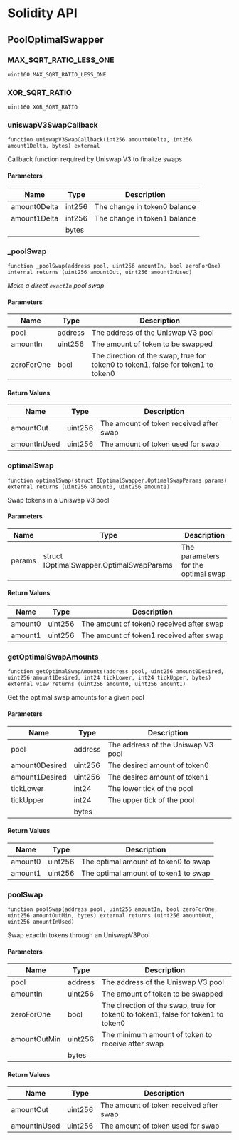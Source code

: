 # Solidity API

## PoolOptimalSwapper

### MAX_SQRT_RATIO_LESS_ONE

```solidity
uint160 MAX_SQRT_RATIO_LESS_ONE
```

### XOR_SQRT_RATIO

```solidity
uint160 XOR_SQRT_RATIO
```

### uniswapV3SwapCallback

```solidity
function uniswapV3SwapCallback(int256 amount0Delta, int256 amount1Delta, bytes) external
```

Callback function required by Uniswap V3 to finalize swaps

#### Parameters

| Name | Type | Description |
| ---- | ---- | ----------- |
| amount0Delta | int256 | The change in token0 balance |
| amount1Delta | int256 | The change in token1 balance |
|  | bytes |  |

### _poolSwap

```solidity
function _poolSwap(address pool, uint256 amountIn, bool zeroForOne) internal returns (uint256 amountOut, uint256 amountInUsed)
```

_Make a direct `exactIn` pool swap_

#### Parameters

| Name | Type | Description |
| ---- | ---- | ----------- |
| pool | address | The address of the Uniswap V3 pool |
| amountIn | uint256 | The amount of token to be swapped |
| zeroForOne | bool | The direction of the swap, true for token0 to token1, false for token1 to token0 |

#### Return Values

| Name | Type | Description |
| ---- | ---- | ----------- |
| amountOut | uint256 | The amount of token received after swap |
| amountInUsed | uint256 | The amount of token used for swap |

### optimalSwap

```solidity
function optimalSwap(struct IOptimalSwapper.OptimalSwapParams params) external returns (uint256 amount0, uint256 amount1)
```

Swap tokens in a Uniswap V3 pool

#### Parameters

| Name | Type | Description |
| ---- | ---- | ----------- |
| params | struct IOptimalSwapper.OptimalSwapParams | The parameters for the optimal swap |

#### Return Values

| Name | Type | Description |
| ---- | ---- | ----------- |
| amount0 | uint256 | The amount of token0 received after swap |
| amount1 | uint256 | The amount of token1 received after swap |

### getOptimalSwapAmounts

```solidity
function getOptimalSwapAmounts(address pool, uint256 amount0Desired, uint256 amount1Desired, int24 tickLower, int24 tickUpper, bytes) external view returns (uint256 amount0, uint256 amount1)
```

Get the optimal swap amounts for a given pool

#### Parameters

| Name | Type | Description |
| ---- | ---- | ----------- |
| pool | address | The address of the Uniswap V3 pool |
| amount0Desired | uint256 | The desired amount of token0 |
| amount1Desired | uint256 | The desired amount of token1 |
| tickLower | int24 | The lower tick of the pool |
| tickUpper | int24 | The upper tick of the pool |
|  | bytes |  |

#### Return Values

| Name | Type | Description |
| ---- | ---- | ----------- |
| amount0 | uint256 | The optimal amount of token0 to swap |
| amount1 | uint256 | The optimal amount of token1 to swap |

### poolSwap

```solidity
function poolSwap(address pool, uint256 amountIn, bool zeroForOne, uint256 amountOutMin, bytes) external returns (uint256 amountOut, uint256 amountInUsed)
```

Swap exactIn tokens through an UniswapV3Pool

#### Parameters

| Name | Type | Description |
| ---- | ---- | ----------- |
| pool | address | The address of the Uniswap V3 pool |
| amountIn | uint256 | The amount of token to be swapped |
| zeroForOne | bool | The direction of the swap, true for token0 to token1, false for token1 to token0 |
| amountOutMin | uint256 | The minimum amount of token to receive after swap |
|  | bytes |  |

#### Return Values

| Name | Type | Description |
| ---- | ---- | ----------- |
| amountOut | uint256 | The amount of token received after swap |
| amountInUsed | uint256 | The amount of token used for swap |

